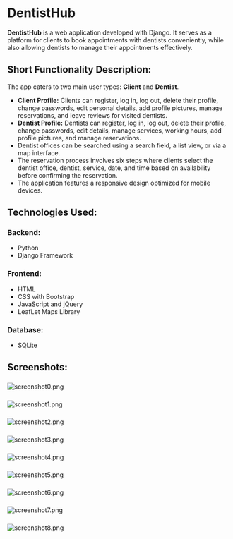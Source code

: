 # **DentistHub**

**DentistHub** is a web application developed with Django. It serves as a platform for clients to book appointments with dentists conveniently, while also allowing dentists to manage their appointments effectively.

## Short Functionality Description:

The app caters to two main user types: **Client** and **Dentist**.

- **Client Profile:** Clients can register, log in, log out, delete their profile, change passwords, edit personal details, add profile pictures, manage reservations, and leave reviews for visited dentists.
- **Dentist Profile:** Dentists can register, log in, log out, delete their profile, change passwords, edit details, manage services, working hours, add profile pictures, and manage reservations.
- Dentist offices can be searched using a search field, a list view, or via a map interface.
- The reservation process involves six steps where clients select the dentist office, dentist, service, date, and time based on availability before confirming the reservation.
- The application features a responsive design optimized for mobile devices.


## Technologies Used:

### Backend:
- Python
- Django Framework

### Frontend:
- HTML
- CSS with Bootstrap
- JavaScript and jQuery
- LeafLet Maps Library

### Database:
- SQLite

## Screenshots:

### 
![screenshot0.png](screenshots/screenshot0.png)

### 
![screenshot1.png](screenshots/screenshot1.png)

### 
![screenshot2.png](screenshots/screenshot2.png)

### 
![screenshot3.png](screenshots/screenshot3.png)

###
![screenshot4.png](screenshots/screenshot4.png)

### 
![screenshot5.png](screenshots/screenshot5.png)

### 
![screenshot6.png](screenshots/screenshot6.png)

### 
![screenshot7.png](screenshots/screenshot7.png)

### 
![screenshot8.png](screenshots/screenshot8.png)

